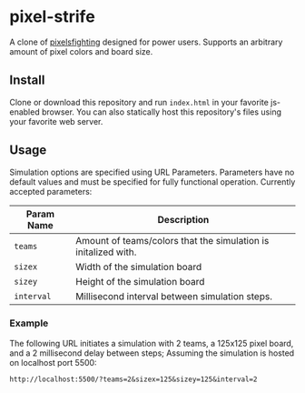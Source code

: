 # pixel-strife
A clone of [pixelsfighting](https://pixelsfighting.com/) designed for power users. Supports an arbitrary amount of pixel colors and board size.

## Install
Clone or download this repository and run `index.html` in your favorite js-enabled browser. You can also statically host this repository's files using your favorite web server.

## Usage
Simulation options are specified using URL Parameters. Parameters have no default values and must be specified for fully functional operation. Currently accepted parameters:

| Param Name    | Description |
| --------      | ------- |
| `teams`       | Amount of teams/colors that the simulation is initalized with. |
| `sizex`       | Width of the simulation board |
| `sizey`       | Height of the simulation board |
| `interval`    | Millisecond interval between simulation steps. |

### Example
The following URL initiates a simulation with 2 teams, a 125x125 pixel board, and a 2 millisecond delay between steps; Assuming the simulation is hosted on localhost port 5500:

`http://localhost:5500/?teams=2&sizex=125&sizey=125&interval=2` 

